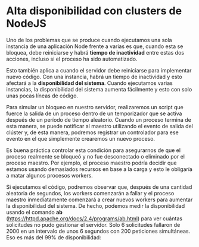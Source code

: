 # Alta disponibilidad con clusters de NodeJS

Uno de los problemas que se produce cuando ejecutamos una sola instancia de una aplicación Node frente a varias es que, cuando esta se bloquea, debe reiniciarse y habrá **tiempo de inactividad** entre estas dos acciones, incluso si el proceso ha sido automatizado. 

Esto también aplica a cuando el servidor debe reiniciarse para implementar nuevo código. Con una instancia, habrá un tiempo de inactividad y esto afectará a la **disponibilidad del sistema**. Cuando ejecutamos varias instancias, la disponibilidad del sistema aumenta fácilmente y esto con solo unas pocas líneas de código. 

Para simular un bloqueo en nuestro servidor, realizaremos un script que fuerce la salida de un proceso dentro de un temporizador que se activa después de un período de tiempo aleatorio. Cuando un proceso termina de esta manera, se puede notificar al maestro utilizando el evento de salida del clúster y, de esta manera, podremos registrar un controlador para ese evento en el que simplemente crearemos un nuevo proceso. 

Es buena práctica controlar esta condición para asegurarnos de que el proceso realmente se bloqueó y no fue desconectado o eliminado por el proceso maestro. Por ejemplo, el proceso maestro podría decidir que estamos usando demasiados recursos en base a la carga y esto le obligaría a matar algunos procesos workers.

Si ejecutamos el código, podremos observar que, después de una cantidad aleatoria de segundos, los workers comenzarán a fallar y el proceso maestro inmediatamente comenzará a crear nuevos workers para aumentar la disponibilidad del sistema. De hecho, podemos medir la disponibilidad usando el comando **ab** (https://httpd.apache.org/docs/2.4/programs/ab.html) para ver cuántas solicitudes no pudo gestionar el servidor. Solo 6 solicitudes fallaron de 2000 en un intervalo de unos 6 segundos con 200 peticiones simultáneas. Eso es más del 99% de disponibilidad:


